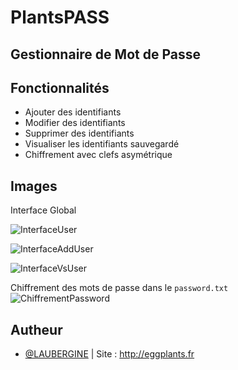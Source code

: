 # PlantsPASS
## Gestionnaire de Mot de Passe

## Fonctionnalités

- Ajouter des identifiants
- Modifier des identifiants
- Supprimer des identifiants
- Visualiser les identifiants sauvegardé
- Chiffrement avec clefs asymétrique

## Images

Interface Global 

![InterfaceUser](https://cdn.discordapp.com/attachments/930944345547362417/1194401205728858142/image.png)

![InterfaceAddUser](https://cdn.discordapp.com/attachments/930944345547362417/1194402384294719488/image.png)

![InterfaceVsUser](https://cdn.discordapp.com/attachments/930944345547362417/1194402812214386769/image.png)

Chiffrement des mots de passe dans le `password.txt`
![ChiffrementPassword](https://cdn.discordapp.com/attachments/930944345547362417/1194404046929395732/image.png)

## Autheur

- [@LAUBERGINE](https://www.github.com/LAUBERGINE)
    | Site : http://eggplants.fr
